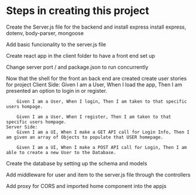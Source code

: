 # Steps in creating this project
Create the Server.js file for the backend and install express 
    install express, dotenv, body-parser, mongoose 

Add basic funcionality to the server.js file 

Create react app in the client folder to have a front end set up 

Change server port / and package.json to run concurrently

Now that the shell for the front an back end are created create user stories for project
    Client Side:
        Given I am a User, When I load the app, Then I am presented an option to login in or register.

        Given I am a User, When I login, Then I am taken to that specific users hompage.

        Given I am a User, When I register, Then I am taken to that specific users hompage.
    Server Side:
        Given I am a UI, When I make a GET API call for Login Info, Then I am given an array of Objects to populate that USER homepage.

        Given I am a UI, When I make a POST API call for Login, Then I am able to create a new User to the Database.

Create the database by setting up the schema and models 

Add middleware for user and item to the server.js file through the controllers

Add proxy for CORS and imported home component into the appjs 